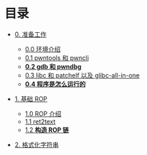 # 目录

*   [0. 准备工作](./0.准备工作/README.md)
    *   [0.0 环境介绍](./0.准备工作/0.0.环境介绍.md)
    *   [0.1 pwntools 和 pwncli](./0.准备工作/0.1.pwntools.md)
    *   [**0.2 gdb 和 pwndbg**](./0.准备工作/0.2.gdb.md)
    *   [0.3 libc 和 patchelf 以及 glibc-all-in-one](./0.准备工作/0.3.libc.md)
    *   [**0.4 程序是怎么运行的**](./0.准备工作/0.4.elf.md)

*   [1. 基础 ROP](./1.基础rop/README.md)
    *   [1.0 ROP 介绍](./1.基础rop/1.0.rop.md)
    *   [1.1 ret2text]()
    *   [1.2 **构造 ROP 链**]()

*   [2. 格式化字符串]()
